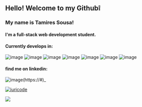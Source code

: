 ## Hello! Welcome to my Github:grey_exclamation:
### My name is Tamires Sousa!
#### I'm a full-stack web development student.
#### Currently develops in:

![image](https://img.shields.io/badge/HTML5-E34F26?style=for-the-badge&logo=html5&logoColor=white)
![image](https://img.shields.io/badge/CSS3-1572B6?style=for-the-badge&logo=css3&logoColor=white)
![image](https://img.shields.io/badge/Sass-CC6699?style=for-the-badge&logo=sass&logoColor=white)
![image](https://img.shields.io/badge/JavaScript-F7DF1E?style=for-the-badge&logo=javascript&logoColor=black)
![image](https://img.shields.io/badge/TypeScript-007ACC?style=for-the-badge&logo=typescript&logoColor=white)
![image](https://img.shields.io/badge/React-20232A?style=for-the-badge&logo=react&logoColor=61DAFB)
![image](https://img.shields.io/badge/Redux-593D88?style=for-the-badge&logo=redux&logoColor=white)


#### find me on linkedin:

![image](https://img.shields.io/badge/LinkedIn-0077B5?style=for-the-badge&logo=linkedin&logoColor=white)(https://#)_

[![iuricode](https://github-readme-stats.vercel.app/api/top-langs/?username=tamireshc&hide=html&layout=compact&theme=default)](https://github.com/iuricode/)


![](https://komarev.com/ghpvc/?username=tamireshc&color=green)

